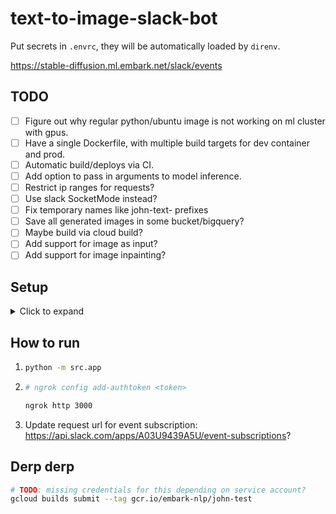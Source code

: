 # text-to-image-slack-bot
Put secrets in `.envrc`, they will be automatically loaded by `direnv`.

https://stable-diffusion.ml.embark.net/slack/events

## TODO
- [ ] Figure out why regular python/ubuntu image is not working on ml cluster with gpus.
- [ ] Have a single Dockerfile, with multiple build targets for dev container and prod.
- [ ] Automatic build/deploys via CI.
- [ ] Add option to pass in arguments to model inference.
- [ ] Restrict ip ranges for requests?
- [ ] Use slack SocketMode instead?
- [ ] Fix temporary names like john-text- prefixes
- [ ] Save all generated images in some bucket/bigquery?
- [ ] Maybe build via cloud build?
- [ ] Add support for image as input?
- [ ] Add support for image inpainting?

## Setup
<details>
<summary>Click to expand</summary>

### Create secrets
```bash
gcloud secrets create john-test-slack-bot-token
gcloud secrets create john-test-slack-signing-secret
```

### Update secret versions
```bash
echo -n $SLACK_BOT_TOKEN | gcloud secrets versions add john-test-slack-bot-token --data-file=-
echo -n $SLACK_SIGNING_SECRET | gcloud secrets versions add john-test-slack-signing-secret --data-file=-
```

### Allow default service account to access secrets
```bash
gcloud secrets add-iam-policy-binding john-test-slack-bot-token \
   --role roles/secretmanager.secretAccessor \
   --member serviceAccount:153639231195-compute@developer.gserviceaccount.com

gcloud secrets add-iam-policy-binding john-test-slack-signing-secret \
   --role roles/secretmanager.secretAccessor \
   --member serviceAccount:153639231195-compute@developer.gserviceaccount.com
```

</details>

## How to run

1. ```bash
   python -m src.app
   ```
2. ```bash
   # ngrok config add-authtoken <token>

   ngrok http 3000
   ```
3. Update request url for event subscription: https://api.slack.com/apps/A03U9439A5U/event-subscriptions?

## Derp derp
```bash
# TODO: missing credentials for this depending on service account?
gcloud builds submit --tag gcr.io/embark-nlp/john-test
```
